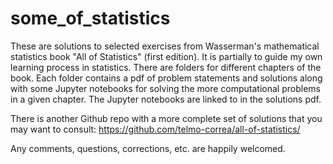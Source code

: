 # some_of_statistics
These are solutions to selected exercises from Wasserman's mathematical statistics book "All of Statistics" (first edition). It is partially to guide my own learning process in statistics. There are folders for different chapters of the book. Each folder contains a pdf of problem statements and solutions along with some Jupyter notebooks for solving the more computational problems in a given chapter. The Jupyter notebooks are linked to in the solutions pdf.

There is another Github repo with a more complete set of solutions that you may want to consult: https://github.com/telmo-correa/all-of-statistics/

Any comments, questions, corrections, etc. are happily welcomed.

